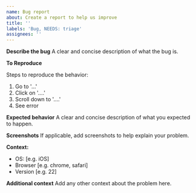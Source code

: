 ```yaml
---
name: Bug report
about: Create a report to help us improve
title: ''
labels: 'Bug, NEEDS: triage'
assignees: ''
---
```


**Describe the bug** A clear and concise description of what the bug is.

**To Reproduce**

<!--
Please use one of the following CodeSandboxes to reproduce your issue and make sure not to include any external libraries:

- @floating-ui/dom: https://codesandbox.io/s/floating-ui-dom-template-utpx0u
- @floating-ui/react-dom: https://codesandbox.io/s/floating-ui-react-dom-template-4f9gq7
- @floating-ui/react: https://codesandbox.io/s/floating-ui-react-template-8zqgyh
- @floating-ui/vue: https://codesandbox.io/s/floating-ui-vue-template-p3m56y?file=%2Fsrc%2FApp.vue%3A19%2C1
-->

Steps to reproduce the behavior:

1. Go to '...'
2. Click on '....'
3. Scroll down to '....'
4. See error

**Expected behavior** A clear and concise description of what you expected to
happen.

**Screenshots** If applicable, add screenshots to help explain your problem.

**Context:**

- OS: [e.g. iOS]
- Browser [e.g. chrome, safari]
- Version [e.g. 22]

**Additional context** Add any other context about the problem here.
